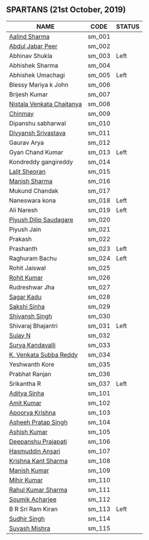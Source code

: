 ## SPARTANS (21st October, 2019)

| NAME                                          | CODE   | STATUS |
| --------------------------------------------- | ------ | ------ |
| [Aalind Sharma](https://aalinds.github.io/)                                 | sm_001 |        |
| [Abdul Jabar Peer](https://abduljabbarpeer.github.io/)                              | sm_002 |        |
| Abhinav Shukla                                | sm_003 | Left   |
| Abhishek Sharma                               | sm_004 |        |
| Abhishek Umachagi                             | sm_005 | Left   |
| Blessy Mariya k John                          | sm_006 |        |
| Brijesh Kumar                                 | sm_007 |        |
| [Nistala Venkata Chaitanya](https://heuristic-perlman-cdfc70.netlify.com/)                     | sm_008 |        |
| [Chinmay](https://chinmaykude.github.io/chinmay-kude-portfolio/)                                       | sm_009 |        |
| Dipanshu sabharwal                            | sm_010 |        |
| [Divyansh Srivastava](https://divyansh1234.github.io/)                           | sm_011 |        |
| Gaurav Arya                                   | sm_012 |        |
| Gyan Chand Kumar                              | sm_013 | Left   |
| Kondreddy gangireddy                          | sm_014 |        |
| [Lalit Sheoran](https://lalitsheoran.com/)                                 | sm_015 |        |
| [Manish Sharma](https://www.manish-sharma.com/)                                 | sm_016 |        |
| Mukund Chandak                                | sm_017 |        |
| Naneswara kona                                | sm_018 | Left   |
| Ali Naresh                                    | sm_019 | Left   |
| [Piyush Dilip Saudagare](https://piush2611.github.io/Hire-Piyush-Saudagare/)                        | sm_020 |        |
| Piyush Jain                                   | sm_021 |        |
| Prakash                                       | sm_022 |        |
| Prashanth                                     | sm_023 | Left   |
| Raghuram Bachu                                | sm_024 | Left   |
| Rohit Jaiswal                                 | sm_025 |        |
| [Rohit Kumar](https://rohit1234990.github.io/)                                   | sm_026 |        |
| Rudreshwar Jha                                | sm_027 |        |
| [Sagar Kadu](https://sagarkadu16.github.io/)                                    | sm_028 |        |
| [Sakshi Sinha](https://sakshisinha.github.io/)                                  | sm_029 |        |
| [Shivansh Singh](https://shiv-ansh.github.io/portfolio_1/)                                | sm_030 |        |
| Shivaraj Bhajantri                            | sm_031 | Left   |
| [Sujay N](https://sujay-n.github.io/)                                       | sm_032 |        |
| [Surya Kandavalli](https://suryakhandavilliportfolio.netlify.com/)                              | sm_033 |        |
| [K. Venkata Subba Reddy](https://elated-poincare-8f5fb0.netlify.com/)                        | sm_034 |        |
| Yeshwanth Kore                                | sm_035 |        |
| Prabhat Ranjan                                | sm_036 |        |
| Srikantha R                                   | sm_037 | Left   |
| [Aditya Sinha](https://jolly-ptolemy-1dafd9.netlify.com/)                                  | sm_101 |        |
| [Amit Kumar](https://akamit21.netlify.com/)                                    | sm_102 |        |
| [Apoorva Krishna](https://portfoliokrsnaapoorv.netlify.com/)                               | sm_103 |        |
| [Asheeh Pratap Singh](https://portfolioasheesh.netlify.com/)                           | sm_104 |        |
| [Ashish Kumar](https://ashish-portfolio.netlify.com/)                                  | sm_105 |        |
| [Deepanshu Prajapati](https://www.codersadhu.tech/)                           | sm_106 |        |
| [Hasmuddin Ansari](https://hasmuddin.netlify.com/)                              | sm_107 |        |
| [Krishna Kant Sharma](http://krishnakantsharma.info/)                           | sm_108 |        |
| [Manish Kumar](https://mrmani15.github.io/portfolio/)                                  | sm_109 |        |
| [Mihir Kumar](https://mihirlaldas.github.io/) | sm_110 |        |
| [Rahul Kumar Sharma](https://porfolio-rahul.netlify.com/)                            | sm_111 |        |
| [Soumik Acharjee](https://soumikacharjee.netlify.com/)                               | sm_112 |        |
| B R Sri Ram Kiran                             | sm_113 | Left   |
| [Sudhir Singh](https://sudhirportfolio.netlify.com/)                                  | sm_114 |        |
| [Suyash Mishra](https://suyashmishra.netlify.com/)                                 | sm_115 |        |